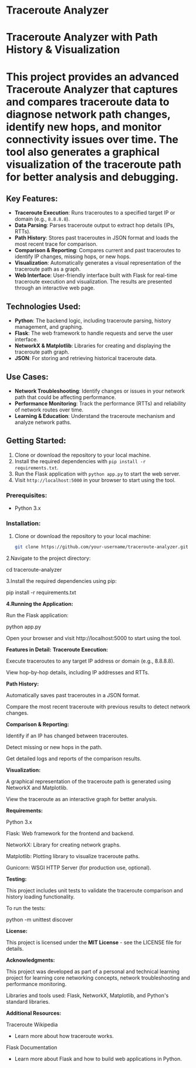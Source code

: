 # Traceroute Analyzer
# Traceroute Analyzer with Path History & Visualization
# This project provides an advanced **Traceroute Analyzer** that captures and compares traceroute data to diagnose network path changes, identify new hops, and monitor connectivity issues over time. The tool also generates a graphical visualization of the traceroute path for better analysis and debugging.


## Key Features:
- **Traceroute Execution**: Runs traceroutes to a specified target IP or domain (e.g., `8.8.8.8`).
- **Data Parsing**: Parses traceroute output to extract hop details (IPs, RTTs).
- **Path History**: Stores past traceroutes in JSON format and loads the most recent trace for comparison.
- **Comparison & Reporting**: Compares current and past traceroutes to identify IP changes, missing hops, or new hops.
- **Visualization**: Automatically generates a visual representation of the traceroute path as a graph.
- **Web Interface**: User-friendly interface built with Flask for real-time traceroute execution and visualization. The results are presented through an interactive web page.

## Technologies Used:
- **Python**: The backend logic, including traceroute parsing, history management, and graphing.
- **Flask**: The web framework to handle requests and serve the user interface.
- **NetworkX & Matplotlib**: Libraries for creating and displaying the traceroute path graph.
- **JSON**: For storing and retrieving historical traceroute data.

## Use Cases:
- **Network Troubleshooting**: Identify changes or issues in your network path that could be affecting performance.
- **Performance Monitoring**: Track the performance (RTTs) and reliability of network routes over time.
- **Learning & Education**: Understand the traceroute mechanism and analyze network paths.


## Getting Started:
1. Clone or download the repository to your local machine.
2. Install the required dependencies with `pip install -r requirements.txt`.
3. Run the Flask application with `python app.py` to start the web server.
4. Visit `http://localhost:5000` in your browser to start using the tool.

### Prerequisites:
- Python 3.x

### Installation:
1. Clone or download the repository to your local machine:
   ```bash
   git clone https://github.com/your-username/traceroute-analyzer.git

2.Navigate to the project directory:

cd traceroute-analyzer


3.Install the required dependencies using pip:

pip install -r requirements.txt

**4.Running the Application:**

Run the Flask application:

python app.py


Open your browser and visit http://localhost:5000
 to start using the tool.

**Features in Detail:**
**Traceroute Execution:**

Execute traceroutes to any target IP address or domain (e.g., 8.8.8.8).

View hop-by-hop details, including IP addresses and RTTs.

**Path History:**

Automatically saves past traceroutes in a JSON format.

Compare the most recent traceroute with previous results to detect network changes.

**Comparison & Reporting:**

Identify if an IP has changed between traceroutes.

Detect missing or new hops in the path.

Get detailed logs and reports of the comparison results.

**Visualization:**

A graphical representation of the traceroute path is generated using NetworkX and Matplotlib.

View the traceroute as an interactive graph for better analysis.

**Requirements:**

Python 3.x

Flask: Web framework for the frontend and backend.

NetworkX: Library for creating network graphs.

Matplotlib: Plotting library to visualize traceroute paths.

Gunicorn: WSGI HTTP Server (for production use, optional).

**Testing:**

This project includes unit tests to validate the traceroute comparison and history loading functionality.

To run the tests:

python -m unittest discover

**License:**

This project is licensed under the **MIT License** - see the LICENSE
 file for details.

**Acknowledgments:**

This project was developed as part of a personal and technical learning project for learning core networking concepts, network troubleshooting and performance monitoring.

Libraries and tools used: Flask, NetworkX, Matplotlib, and Python's standard libraries.

**Additional Resources:**

Traceroute Wikipedia
 - Learn more about how traceroute works.

Flask Documentation
 - Learn more about Flask and how to build web applications in Python.

